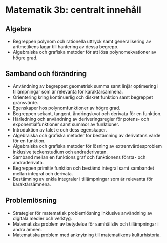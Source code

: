# Matematik 3b: centralt innehåll

## Algebra

*	Begreppen polynom och rationella uttryck samt generalisering av aritmetikens lagar till hantering av dessa begrepp.
*	Algebraiska och grafiska metoder för att lösa polynomekvationer av högre grad.

## Samband och förändring

*	Användning av begreppet geometrisk summa samt linjär optimering i tillämpningar som är relevanta för karaktärsämnena.
*	Orientering kring kontinuerlig och diskret funktion samt begreppet gränsvärde.
*	Egenskaper hos polynomfunktioner av högre grad.
*	Begreppen sekant, tangent, ändringskvot och derivata för en funktion.
*	Härledning och användning av deriveringsregler för potens- och exponentialfunktioner samt summor av funktioner.
*	Introduktion av talet e och dess egenskaper.
*	Algebraiska och grafiska metoder för bestämning av derivatans värde för en funktion.
*	Algebraiska och grafiska metoder för lösning av extremvärdesproblem inklusive teckenstudium och andraderivatan.
*	Samband mellan en funktions graf och funktionens första- och andraderivata.
*	Begreppen primitiv funktion och bestämd integral samt sambandet mellan integral och derivata.
*	Bestämning av enkla integraler i tillämpningar som är relevanta för karaktärsämnena.

## Problemlösning

*	Strategier för matematisk problemlösning inklusive användning av digitala medier och verktyg.
*	Matematiska problem av betydelse för samhällsliv och tillämpningar i andra ämnen.
*	Matematiska problem med anknytning till matematikens kulturhistoria.
